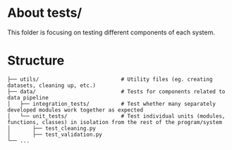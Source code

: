 # About tests/
This folder is focusing on testing different components of each system.

# Structure
```
├── utils/                          # Utility files (eg. creating datasets, cleaning up, etc.)
├── data/                           # Tests for components related to data pipeline
│   ├── integration_tests/          # Test whether many separately developed modules work together as expected
│   └── unit_tests/                 # Test individual units (modules, functions, classes) in isolation from the rest of the program/system
│       ├── test_cleaning.py
│       ├── test_validation.py
└── ...
```
